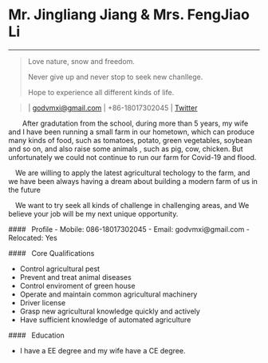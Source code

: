 Mr. Jingliang Jiang & Mrs. FengJiao Li
====

----

>  Love nature, snow and freedom. <p>Never give up and never stop to seek new chanllege. <p>Hope to experience all different kinds of life. <p>

> | [godvmxi@gmail.com](mailto:godmvxi@gmail.com) | +86-18017302045 |  [Twitter](https://twitter.com/mygoddan)


&ensp;&ensp;&ensp;&ensp;After gradutation from the school, during more than 5 years, my wife and I have been running a small farm in our hometown, which can produce many kinds of food, such as tomatoes, potato, green vegetables, soybean and so on, and also raise some animals , such as pig, cow, chicken. But unfortunately we could not continue to run our farm for Covid-19 and flood.<p><p>
&ensp;&ensp;We are willing to apply the latest agricultural techology to the farm, and we have been always having a dream about building a modern farm of us in the future<p>

&ensp;&ensp;We want to try seek all kinds of challenge in challenging areas, and We believe your job will be my next unique opportunity.<p>

<p>
#### &ensp;Profile
- Mobile: 086-18017302045
- Email: godvmxi@gmail.com
- Relocated: Yes


<p>
#### &ensp;Core Qualifications

- Control agricultural pest
- Prevent and treat animal diseases
- Control enviroment of green house
- Operate and maintain common agricultural machinery
- Driver license
- Grasp new agricultural knowledge quickly and actively
- Have sufficient knowledge of automated agriculture

<p>
#### &ensp;Education

- I have a EE degree and my wife have a CE degree.


<p><p>


